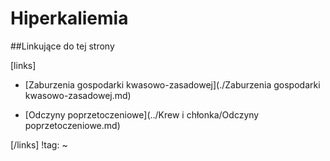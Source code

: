 # Hiperkaliemia





##Linkujące do tej strony

[links]

- [Zaburzenia gospodarki kwasowo-zasadowej](./Zaburzenia gospodarki kwasowo-zasadowej.md)

- [Odczyny poprzetoczeniowe](../Krew i chłonka/Odczyny poprzetoczeniowe.md)


[/links]
!tag:
~

